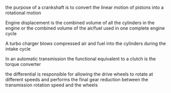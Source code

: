 
the purpose of a crankshaft is to convert the linear motion of pistons into a rotational motion

Engine displacement is the combined volume of all the cylinders in the engine or the combined volume of the air/fuel used in one complete engine cycle

A turbo charger blows compressed air and fuel into the cylinders during the intake cycle

In an automatic transmission the functional equivalent to a clutch is the torque converter

the differential is responsible for allowing the drive wheels to rotate at different speeds and performs the final gear reduction between the transmission rotation speed and the wheels

